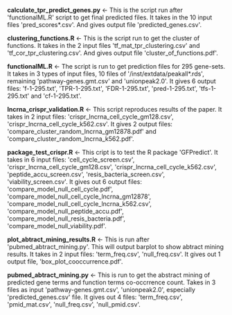 **calculate_tpr_predict_genes.py** <- This is the script run after 'functionalML.R' script to get final predicted files. It takes in the 10 input 
files 'pred_scores*.csv'. And gives output file 'predicted_genes.csv'.

**clustering_functions.R** <- This is the script run to get the cluster of functions. It takes in the 2 input 
files 'tf_mat_tpr_clustering.csv' and 'tf_cor_tpr_clustering.csv'. And gives output file 'cluster_of_functions.pdf'.

**functionalML.R** <- The script is run to get prediction files for 295 gene-sets. It takes in 3 types of input files,
10 files of '/inst/extdata/peakall*.rds', remaining 'pathway-genes.gmt.csv' and  'unionpeak2.0'.
It gives 6 output files: 'f-1-295.txt', 'TPR-1-295.txt', 'FDR-1-295.txt', 'pred-1-295.txt', 'tfs-1-295.txt' and 'cf-1-295.txt'.

**lncrna_crispr_validation.R** <- This script reproduces results of the paper. It takes in 2 input files:
'crispr_lncrna_cell_cycle_gm128.csv', 'crispr_lncrna_cell_cycle_k562.csv'. 
It gives 2 output files: 'compare_cluster_random_lncrna_gm12878.pdf' and 'compare_cluster_random_lncrna_k562.pdf'.

**package_test_crispr.R** <- This cript is to test the R package 'GFPredict'. 
It takes in 6 input files:
'cell_cycle_screen.csv', 'crispr_lncrna_cell_cycle_gm128.csv', 'crispr_lncrna_cell_cycle_k562.csv', 'peptide_accu_screen.csv',
'resis_bacteria_screen.csv', 'viability_screen.csv'.
It gives out 6 output files:
'compare_model_null_cell_cycle.pdf', 'compare_model_null_cell_cycle_lncrna_gm12878', 'compare_model_null_cell_cycle_lncrna_k562.csv',
'compare_model_null_peptide_accu.pdf', 'compare_model_null_resis_bacteria.pdf', 'compare_model_null_viability.pdf'.

**plot_abtract_mining_results.R** <- This is run after 'pubmed_abtract_mining.py'. This will output barplot to show abtract mining results.
It takes in 2 input files: 'term_freq.csv', 'null_freq.csv'. It gives out 1 output file, 'box_plot_cooccurrence.pdf'.


**pubmed_abtract_mining.py** <- This is run to get the abstract mining of predicted gene terms and function terms co-occrrence count.
Takes in 3 files as input 'pathway-genes.gmt.csv', 'unionpeak2.0', especially 'predicted_genes.csv' file.
It gives out 4 files: 'term_freq.csv', 'pmid_mat.csv', 'null_freq.csv', 'null_pmid.csv'. 
